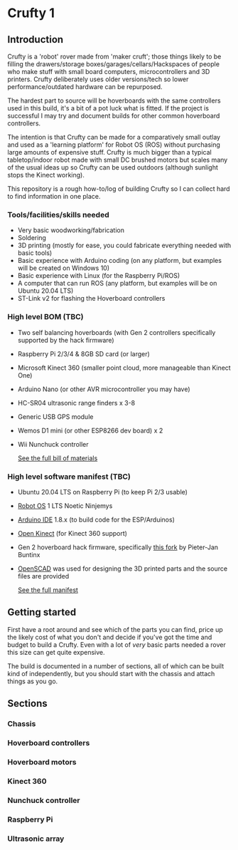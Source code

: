 # Crufty 1

## Introduction

Crufty is a 'robot' rover made from 'maker cruft'; those things likely to be filling the drawers/storage boxes/garages/cellars/Hackspaces of people who make stuff with small board computers, microcontrollers and 3D printers. Crufty deliberately uses older versions/tech so lower performance/outdated hardware can be repurposed.

The hardest part to source will be hoverboards with the same controllers used in this build, it's a bit of a pot luck what is fitted. If the project is successful I may try and document builds for other common hoverboard controllers.

The intention is that Crufty can be made for a comparatively small outlay and used as a 'learning platform' for Robot OS (ROS) without purchasing large amounts of expensive stuff. Crufty is much bigger than a typical tabletop/indoor robot made with small DC brushed motors but scales many of the usual ideas up so Crufty can be used outdoors (although sunlight stops the Kinect working).

This repository is a rough how-to/log of building Crufty so I can collect hard to find information in one place.

### Tools/facilities/skills needed

- Very basic woodworking/fabrication
- Soldering
- 3D printing (mostly for ease, you could fabricate everything needed with basic tools)
- Basic experience with Arduino coding (on any platform, but examples will be created on Windows 10)
- Basic experience with Linux (for the Raspberry Pi/ROS)
- A computer that can run ROS (any platform, but examples will be on Ubuntu 20.04 LTS)
- ST-Link v2 for flashing the Hoverboard controllers

### High level BOM (TBC)

- Two self balancing hoverboards (with Gen 2 controllers specifically supported by the hack firmware)

- Raspberry Pi 2/3/4 & 8GB SD card (or larger)

- Microsoft Kinect 360 (smaller point cloud, more manageable than Kinect One)

- Arduino Nano (or other AVR microcontroller you may have)

- HC-SR04 ultrasonic range finders x 3-8

- Generic USB GPS module

- Wemos D1 mini (or other ESP8266 dev board) x 2

- Wii Nunchuck controller

  

  [See the full bill of materials](BOM.md)

### High level software manifest (TBC)

- Ubuntu 20.04 LTS on Raspberry Pi (to keep Pi 2/3 usable)

- [Robot OS](https://www.ros.org/) 1 LTS Noetic Ninjemys

- [Arduino IDE](https://www.arduino.cc/en/software) 1.8.x (to build code for the ESP/Arduinos)

- [Open Kinect](https://openkinect.org/wiki/Main_Page) (for Kinect 360 support)

- Gen 2 hoverboard hack firmware, specifically [this fork](https://github.com/pieterjanbuntinx/Hoverboard-Firmware-Hack-Gen2) by Pieter-Jan Buntinx

- [OpenSCAD](https://openscad.org/) was used for designing the 3D printed parts and the source files are provided

  

  [See the full manifest](MANIFEST.md)

## Getting started

First have a root around and see which of the parts you can find, price up the likely cost of what you don't and decide if you've got the time and budget to build a Crufty. Even with a lot of *very* basic parts needed a rover this size can get quite expensive.

The build is documented in a number of sections, all of which can be built kind of independently, but you should start with the chassis and attach things as you go.

## Sections

### Chassis

### Hoverboard controllers

### Hoverboard motors

### Kinect 360

### Nunchuck controller

### Raspberry Pi

### Ultrasonic array